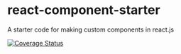 # react-component-starter
A starter code for making custom  components in react.js

[![Coverage Status](https://coveralls.io/repos/github/jeddtony/react-component-starter/badge.svg?branch=master)](https://coveralls.io/github/jeddtony/react-component-starter?branch=master)
